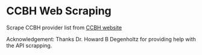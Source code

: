 # CCBH Web Scraping

Scrape CCBH provider list from [CCBH website]([docs/CONTRIBUTING.md](https://members.ccbh.com/find-provider/provider-directory/results?serviceTypeID=1&userTypeID=2&serviceIDs=1751&entityName=&zip=15232&distance=100&disciplineID=&genderID=1&newPatientsTF=false&countyID=2&page=1&contractID=1)https://members.ccbh.com/find-provider/provider-directory/results?serviceTypeID=1&userTypeID=2&serviceIDs=1751&entityName=&zip=15232&distance=100&disciplineID=&genderID=1&newPatientsTF=false&countyID=2&page=1&contractID=1)


Acknowledgement: Thanks Dr. Howard B Degenholtz for providing help with the API scrapping.  
